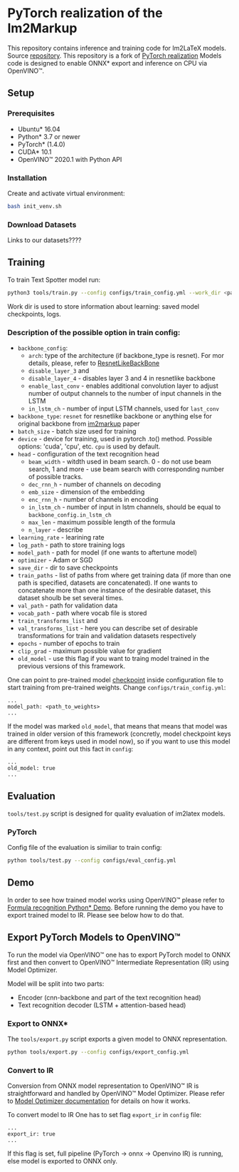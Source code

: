 # PyTorch realization of the Im2Markup

This repository contains inference and training code for Im2LaTeX models.
Source [repository](https://github.com/harvardnlp/im2markup/). This repository is a fork of [PyTorch realization](https://github.com/luopeixiang/im2latex/)
Models code is designed to enable ONNX\* export and inference on CPU via OpenVINO™.

## Setup

### Prerequisites

* Ubuntu\* 16.04
* Python\* 3.7 or newer
* PyTorch\* (1.4.0)
* CUDA\* 10.1
* OpenVINO™ 2020.1 with Python API

### Installation

Create and activate virtual environment:

```bash
bash init_venv.sh
```


### Download Datasets

Links to our datasets????


## Training

To train Text Spotter model run:

```bash
python3 tools/train.py --config configs/train_config.yml --work_dir <path to work dir>
```
Work dir is used to store information about learning: saved model checkpoints, logs.

### Description of the possible option in train config:
 - `backbone_config`:
    * `arch`: type of the architecture (if backbone_type is resnet). For mor details, please, refer to [ResnetLikeBackBone](im2latex/models/backbones/resnet.py)
    * `disable_layer_3` and
    * `disable_layer_4` - disables layer 3 and 4 in resnetlike backbone
    * `enable_last_conv` - enables additional convolution layer to adjust number of output channels to the number of input channels in the LSTM
    * `in_lstm_ch` - number of input LSTM channels, used for `last_conv`
- `backbone_type`: `resnet` for resnetlike backbone or anything else for original backbone from [im2markup](https://arxiv.org/pdf/1609.04938.pdf) paper
- `batch_size` - batch size used for training
- `device` - device for training, used in pytorch .to() method. Possible options: 'cuda', 'cpu', etc. `cpu` is used by default.
- `head` - configuration of the text recognition head
    * `beam_width` - witdth used in beam search. 0 - do not use beam search, 1 and more - use beam search with corresponding number of possible tracks.
    * `dec_rnn_h` - number of channels on decoding
    * `emb_size` - dimension of the embedding
    * `enc_rnn_h` - number of channels in encoding
    * `in_lstm_ch` - number of input in lstm channels, should be equal to `backbone_config.in_lstm_ch`
    * `max_len` - maximum possible length of the formula
    * `n_layer` - describe
- `learning_rate` - learining rate
- `log_path` - path to store training logs
- `model_path` - path for model (if one wants to aftertune model)
- `optimizer` - Adam or SGD
- `save_dir` - dir to save checkpoints
- `train_paths` - list of paths from where get training data (if more than one path is specified, datasets are concatenated). If one wants to concatenate more than one instance of the desirable dataset, this dataset shoulb be set several times.
- `val_path` - path for validation data
- `vocab_path` - path where vocab file is stored
- `train_transforms_list` and
- `val_transforms_list` - here you can describe set of desirable transformations for train and validation datasets respectively
- `epochs` - number of epochs to train
- `clip_grad` - maximum possible value for gradient
- `old_model` - use this flag if you want to traing model trained in the previous versions of this framework.


One can point to pre-trained model [checkpoint](https://download.01.org/opencv/openvino_training_extensions/models/text_spotter/model_step_200000.pth) inside configuration file to start training from pre-trained weights. Change `configs/train_config.yml`:
```
...
model_path: <path_to_weights>
...
```

If the model was marked `old_model`, that means that means that model was trained in older version of this framework (concretly, model checkpoint keys are different from keys used in model now), so if you want to use this model in any context, point out this fact in `config`:
```
...
old_model: true
...
```


## Evaluation

`tools/test.py` script is designed for quality evaluation of im2latex models.

### PyTorch

Config file of the evaluation is similiar to train config:

```bash
python tools/test.py --config configs/eval_config.yml
```


## Demo

In order to see how trained model works using OpenVINO™ please refer to [Formula recognition Python* Demo](https://github.com/opencv/open_model_zoo/tree/develop/demos/python_demos/formula_recognition_demo/). Before running the demo you have to export trained model to IR. Please see below how to do that.

## Export PyTorch Models to OpenVINO™

To run the model via OpenVINO™ one has to export PyTorch model to ONNX first and
then convert to OpenVINO™ Intermediate Representation (IR) using Model Optimizer.

Model will be split into two parts:
- Encoder (cnn-backbone and part of the text recognition head)
- Text recognition decoder (LSTM + attention-based head)

### Export to ONNX*

The `tools/export.py` script exports a given model to ONNX representation.

```bash
python tools/export.py --config configs/export_config.yml
```


### Convert to IR

Conversion from ONNX model representation to OpenVINO™ IR is straightforward and
handled by OpenVINO™ Model Optimizer. Please refer to [Model Optimizer
documentation](https://docs.openvinotoolkit.org/latest/_docs_MO_DG_Deep_Learning_Model_Optimizer_DevGuide.html) for details on how it works.

To convert model to IR One has to set flag `export_ir` in `config` file:
```
...
export_ir: true
...
```

If this flag is set, full pipeline (PyTorch -> onnx -> Openvino IR) is running, else model is exported to ONNX only.